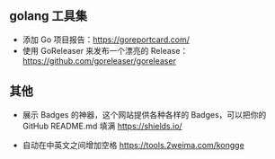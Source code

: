 ## golang 工具集

- 添加 Go 项目报告：<https://goreportcard.com/>
- 使用 GoReleaser 来发布一个漂亮的 Release：<https://github.com/goreleaser/goreleaser>

## 其他

- 展示 Badges 的神器，这个网站提供各种各样的 Badges，可以把你的 GitHub README.md 填满 <https://shields.io/>

- 自动在中英文之间增加空格 https://tools.2weima.com/kongge

